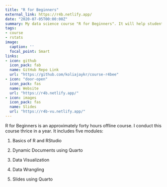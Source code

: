 ```yaml
---
title: "R for Beginners"
external_link: https://r4b.netlify.app/
date: "2020-07-05T00:00:00Z"
summary: My data science course "R for Beginners". It will help students to learn the basics of R, RStudio, data wrangling, data visualization, and dynamic documents using quarto.
tags:
- course
- rstats
image:
  caption: ''
  focal_point: Smart
links:
- icon: github
  icon_pack: fab
  name: GitHub Repo Link
  url: "https://github.com/koliajaykr/course-r4bee"
- icon: "door-open"
  icon_pack: fas
  name: Website
  url: "https://r4b.netlify.app/"
- icon: images
  icon_pack: fas
  name: Slides
  url: "https://r4b-vu.netlify.app/"
---
```


R for Beginners is an approximately forty hours offline course. I conduct this course thrice in a year. It includes five modules:

1. Basics of R and RStudio

1. Dynamic Documents using Quarto

1. Data  Visualization

1. Data Wrangling

1. Slides using Quarto
